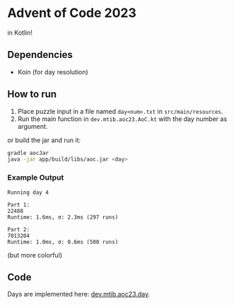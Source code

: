 # Advent of Code 2023

in Kotlin!

## Dependencies

- Koin (for day resolution)

## How to run

1. Place puzzle input in a file named `day<num>.txt` in `src/main/resources`.
2. Run the main function in `dev.mtib.aoc23.AoC.kt` with the day number as argument.

or build the jar and run it:

```bash
gradle aocJar
java -jar app/build/libs/aoc.jar <day>
```

### Example Output

```
Running day 4

Part 1:
22488
Runtime: 1.6ms, σ: 2.3ms (297 runs)

Part 2:
7013204
Runtime: 1.0ms, σ: 0.6ms (500 runs)
```

(but more colorful)

## Code

Days are implemented here: [dev.mtib.aoc23.day](https://github.com/mtib/aoc_23_kt/tree/main/app/src/main/kotlin/dev/mtib/aoc23/day).
